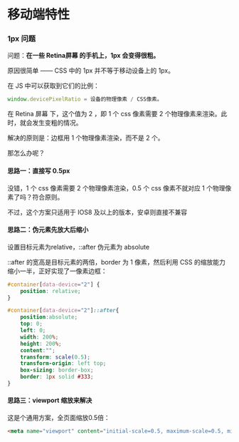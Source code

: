 # 移动端特性

### 1px 问题

问题：**在一些 Retina屏幕 的手机上，1px 会变得很粗。**

原因很简单 —— CSS 中的 1px 并不等于移动设备上的 1px。

在 JS 中可以获取到它们的比例：

```js
window.devicePixelRatio = 设备的物理像素 / CSS像素。
```

在 Retina 屏幕 下，这个值为 2 ，即 1 个 css 像素需要 2 个物理像素来渲染。此时，就会发生变粗的情况。

解决的原则是：边框用 1 个物理像素渲染，而不是 2 个。

那怎么办呢？

#### 思路一：直接写 0.5px

没错，1 个 css 像素需要 2 个物理像素渲染，0.5 个 css 像素不就对应 1 个物理像素了吗？符合原则。

不过，这个方案只适用于 IOS8 及以上的版本，安卓则直接不兼容

#### 思路二：伪元素先放大后缩小

设置目标元素为relative，::after 伪元素为 absolute

::after 的宽高是目标元素的两倍，border 为 1 像素，然后利用 CSS 的缩放能力缩小一半，正好实现了一像素边框：

```css
#container[data-device="2"] {
    position: relative;
}

#container[data-device="2"]::after{
    position:absolute;
    top: 0;
    left: 0;
    width: 200%;
    height: 200%;
    content:"";
    transform: scale(0.5);
    transform-origin: left top;
    box-sizing: border-box;
    border: 1px solid #333;
}
```

#### 思路三：viewport 缩放来解决

这是个通用方案，全页面缩放0.5倍：

```html
<meta name="viewport" content="initial-scale=0.5, maximum-scale=0.5, minimum-scale=0.5, user-scalable=no">
```